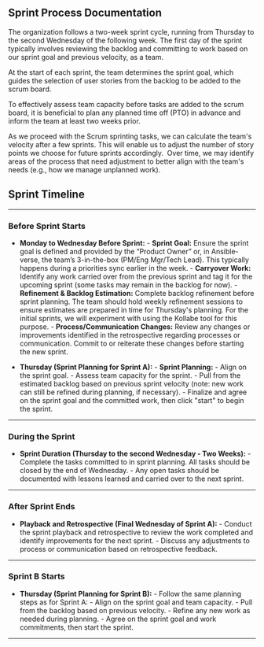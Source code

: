 ## Sprint Process Documentation

The organization follows a two-week sprint cycle, running from Thursday to the second Wednesday of the following week. The first day of the sprint typically involves reviewing the backlog and committing to work based on our sprint goal and previous velocity, as a team.

At the start of each sprint, the team determines the sprint goal, which guides the selection of user stories from the backlog to be added to the scrum board.

To effectively assess team capacity before tasks are added to the scrum board, it is beneficial to plan any planned time off (PTO) in advance and inform the team at least two weeks prior.

As we proceed with the Scrum sprinting tasks, we can calculate the team's velocity after a few sprints. This will enable us to adjust the number of story points we choose for future sprints accordingly.  Over time, we may identify areas of the process that need adjustment to better align with the team's needs (e.g., how we manage unplanned work).


## Sprint Timeline

---
### Before Sprint Starts

- **Monday to Wednesday Before Sprint:**
	  -  **Sprint Goal:** Ensure the sprint goal is defined and provided by the “Product Owner” or, in Ansible-verse, the team’s 3-in-the-box (PM/Eng Mgr/Tech Lead). This typically happens during a priorities sync earlier in the week.
	  -  **Carryover Work:** Identify any work carried over from the previous sprint and tag it for the upcoming sprint (some tasks may remain in the backlog for now).
	  -  **Refinement & Backlog Estimation:** Complete backlog refinement before sprint planning. The team should hold weekly refinement sessions to ensure estimates are prepared in time for Thursday's planning. For the initial sprints, we will experiment with using the Kollabe tool for this purpose.
	  -  **Process/Communication Changes:** Review any changes or improvements identified in the retrospective regarding processes or communication. Commit to or reiterate these changes before starting the new sprint.

- **Thursday (Sprint Planning for Sprint A):**
	  -  **Sprint Planning:** 
	    - Align on the sprint goal.
	    - Assess team capacity for the sprint.
	    - Pull from the estimated backlog based on previous sprint velocity (note: new work can still be refined during planning, if necessary).
	    - Finalize and agree on the sprint goal and the committed work, then click "start" to begin the sprint.

---

### During the Sprint

- **Sprint Duration (Thursday to the second Wednesday - Two Weeks):**
	  -  Complete the tasks committed to in sprint planning. All tasks should be closed by the end of Wednesday.
	  -  Any open tasks should be documented with lessons learned and carried over to the next sprint.

---

### After Sprint Ends

- **Playback and Retrospective (Final Wednesday of Sprint A):**
	  - Conduct the sprint playback and retrospective to review the work completed and identify improvements for the next sprint.
	  - Discuss any adjustments to process or communication based on retrospective feedback.



---

### Sprint B Starts

- **Thursday (Sprint Planning for Sprint B):**
	  - Follow the same planning steps as for Sprint A:
	    - Align on the sprint goal and team capacity.
	    - Pull from the backlog based on previous velocity.
	    - Refine any new work as needed during planning.
	    - Agree on the sprint goal and work commitments, then start the sprint.

---
